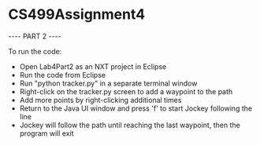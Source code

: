 CS499Assignment4
================


---- PART 2 ----

To run the code: 

- Open Lab4Part2 as an NXT project in Eclipse
- Run the code from Eclipse
- Run "python tracker.py" in a separate terminal window
- Right-click on the tracker.py screen to add a waypoint to the path
- Add more points by right-clicking additional times
- Return to the Java UI window and press 'f' to start Jockey following the line
- Jockey will follow the path until reaching the last waypoint, then the program will exit